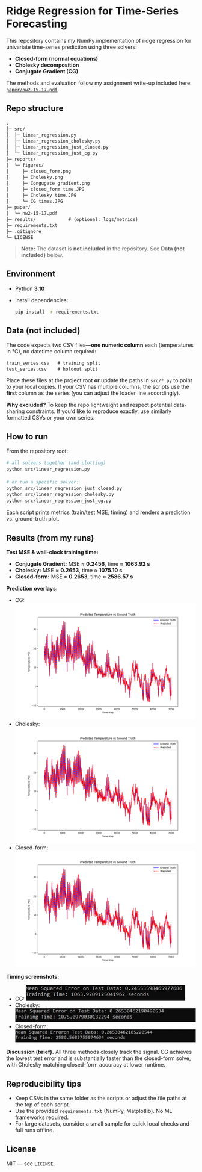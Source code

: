 # Ridge Regression for Time-Series Forecasting

This repository contains my NumPy implementation of ridge regression for univariate time-series prediction using three solvers:

* **Closed-form (normal equations)**
* **Cholesky decomposition**
* **Conjugate Gradient (CG)**

The methods and evaluation follow my assignment write-up included here: [`paper/hw2-15-17.pdf`](paper/hw2-15-17.pdf). 

## Repo structure

```
.
├─ src/
│  ├─ linear_regression.py
│  ├─ linear_regression_cholesky.py
│  ├─ linear_regression_just_closed.py
│  └─ linear_regression_just_cg.py
├─ reports/
│  └─ figures/
│     ├─ closed_form.png
│     ├─ Cholesky.png
│     ├─ Congugate gradient.png
│     ├─ closed_form time.JPG
│     ├─ Cholesky time.JPG
│     └─ CG times.JPG
├─ paper/
│  └─ hw2-15-17.pdf
├─ results/            # (optional: logs/metrics)
├─ requirements.txt
├─ .gitignore
└─ LICENSE
```

> **Note:** The dataset is **not included** in the repository. See **Data (not included)** below.

## Environment

* Python **3.10**
* Install dependencies:

  ```bash
  pip install -r requirements.txt
  ```

## Data (not included)

The code expects two CSV files—**one numeric column** each (temperatures in °C), no datetime column required:

```
train_series.csv   # training split
test_series.csv    # holdout split
```

Place these files at the project root **or** update the paths in `src/*.py` to point to your local copies.
If your CSV has multiple columns, the scripts use the **first** column as the series (you can adjust the loader line accordingly).

**Why excluded?** To keep the repo lightweight and respect potential data-sharing constraints. If you’d like to reproduce exactly, use similarly formatted CSVs or your own series.

## How to run

From the repository root:

```bash
# all solvers together (and plotting)
python src/linear_regression.py

# or run a specific solver:
python src/linear_regression_just_closed.py
python src/linear_regression_cholesky.py
python src/linear_regression_just_cg.py
```

Each script prints metrics (train/test MSE, timing) and renders a prediction vs. ground-truth plot.

## Results (from my runs)

**Test MSE & wall-clock training time:**

* **Conjugate Gradient:** MSE ≈ **0.2456**, time ≈ **1063.92 s**
* **Cholesky:** MSE ≈ **0.2653**, time ≈ **1075.10 s**
* **Closed-form:** MSE ≈ **0.2653**, time ≈ **2586.57 s**

**Prediction overlays:**

* CG: ![CG](reports/figures/Congugate%20gradient.png)
* Cholesky: ![Cholesky](reports/figures/Cholesky.png)
* Closed-form: ![Closed-form](reports/figures/closed_form.png)

**Timing screenshots:**

* CG: ![CG time](reports/figures/CG%20times.JPG)
* Cholesky: ![Cholesky time](reports/figures/Cholesky%20time.JPG)
* Closed-form: ![Closed-form time](reports/figures/closed_form%20time.JPG)

**Discussion (brief).** All three methods closely track the signal. CG achieves the lowest test error and is substantially faster than the closed-form solve, with Cholesky matching closed-form accuracy at lower runtime.

## Reproducibility tips

* Keep CSVs in the same folder as the scripts or adjust the file paths at the top of each script.
* Use the provided `requirements.txt` (NumPy, Matplotlib). No ML frameworks required.
* For large datasets, consider a small sample for quick local checks and full runs offline.

## License

MIT — see `LICENSE`.
